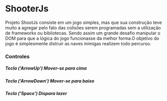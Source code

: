 # ShooterJs
Projeto ShootJs consiste em um jogo simples, mas que sua construção teve muito a agregar pelo fato das colisões serem programadas sem a utilização de frameworks ou bibliotecas. Sendo assim um grande desafio manipular o DOM para que a lógica do jogo funcionasse da melhor forma.O objetivo do jogo é simplesmente distruir as naves inimigas realizem todo percurso.

### Controles

##### Tecla ('ArrowUp') Mover-se para cima
##### Tecla ('ArrowDown') Mover-se para baixo
##### Tecla ('Space') Dispara lazer 
